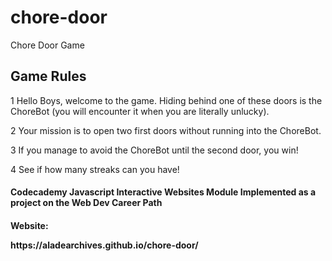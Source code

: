# chore-door
Chore Door Game 
## Game Rules
<p> 1 Hello Boys, welcome to the game. Hiding behind one of these doors is the ChoreBot (you will encounter it when you are literally unlucky).
<p> 2	Your mission is to open two first doors without running into the ChoreBot.
<p> 3	If you manage to avoid the ChoreBot until the second door, you win!
<p> 4	See if how many streaks can you have!
<h4> Codecademy Javascript Interactive Websites Module
Implemented as a project on the Web Dev Career Path 
<h4> Website: 
<p> https://aladearchives.github.io/chore-door/
